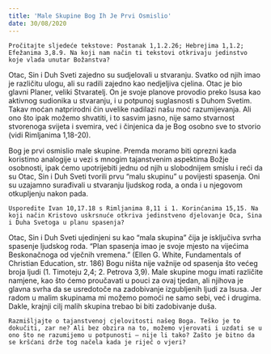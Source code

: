 ```yaml
---
title: 'Male Skupine Bog Ih Je Prvi Osmislio'
date: 30/08/2020
---
```


`Pročitajte sljedeće tekstove: Postanak 1,1.2.26; Hebrejima 1,1.2; Efežanima 3,8.9. Na koji nam način ti tekstovi otkrivaju jedinstvo koje vlada unutar Božanstva?`

Otac, Sin i Duh Sveti zajedno su sudjelovali u stvaranju. Svatko od njih imao je različitu ulogu, ali su radili zajedno kao nedjeljiva cjelina. Otac je bio glavni Planer, veliki Stvaratelj. On je svoje planove provodio preko Isusa kao aktivnog sudionika u stvaranju, i u potpunoj suglasnosti s Duhom Svetim. Takav moćan natprirodni čin uvelike nadilazi našu moć razumijevanja. Ali ono što ipak možemo shvatiti, i to sasvim jasno, nije samo stvarnost stvorenoga svijeta i svemira, već i činjenica da je Bog osobno sve to stvorio (vidi Rimljanima 1,18-20).

Bog je prvi osmislio male skupine. Premda moramo biti oprezni kada koristimo analogije u vezi s mnogim tajanstvenim aspektima Božje osobnosti, ipak ćemo upotrijebiti jednu od njih u slobodnijem smislu i reći da su Otac, Sin i Duh Sveti tvorili prvu “malu skupinu” u povijesti spasenja. Oni su uzajamno surađivali u stvaranju ljudskog roda, a onda i u njegovom otkupljenju nakon pada.

`Usporedite Ivan 10,17.18 s Rimljanima 8,11 i 1. Korinćanima 15,15. Na koji način Kristovo uskrsnuće otkriva jedinstveno djelovanje Oca, Sina i Duha Svetoga u planu spasenja?`

Otac, Sin i Duh Sveti ujedinjeni su kao “mala skupina” čija je isključiva svrha spasenje ljudskog roda. “Plan spasenja imao je svoje mjesto na vijećima Beskonačnoga od vječnih vremena.” (Ellen G. White, Fundamentals of Christian Education, str. 186) Bogu ništa nije važnije od spasenja što većeg broja ljudi (1. Timoteju 2,4; 2. Petrova 3,9). Male skupine mogu imati različite namjene, kao što ćemo proučavati u pouci za ovaj tjedan, ali njihova je glavna svrha da se usredotoče na zadobivanje izgubljenih ljudi za Isusa. Jer radom u malim skupinama mi možemo pomoći ne samo sebi, već i drugima. Dakle, krajnji cilj malih skupina trebao bi biti zadobivanje duša.

`Razmišljajte o tajanstvenoj cjelovitosti našeg Boga. Teško je to dokučiti, zar ne? Ali bez obzira na to, možemo vjerovati i uzdati se u ono što ne razumijemo u potpunosti — nije li tako? Zašto je bitno da se kršćani drže tog načela kada je riječ o vjeri?`